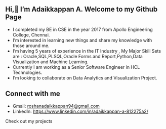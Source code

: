 ## Hi,👋 I’m Adaikkappan A. Welcome to my Github Page
- I completed my BE in CSE in the year 2017 from Apollo Engineering College, Chennai.
- I’m interested in learning new things and share my knowledge with those around me.
- I’m having 5 years of experience in the IT Industry , My Major Skill Sets are : Oracle,SQL,PLSQL,Oracle Forms and Report,Python,Data Visualization and Machine Learning.
- Currently I am working as a Senior Software Engineer in HCL Technologies.
- I’m looking to collaborate on Data Analytics and Visualization Project.

## Connect with me
- Gmail: roshanadaikkappan94@gmail.com
- LinkedIn: https://www.linkedin.com/in/adaikkappan-a-812275a2/


Check out my projects
